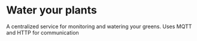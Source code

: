 # Water your plants

A centralized service for monitoring and watering your greens. Uses MQTT and HTTP for communication